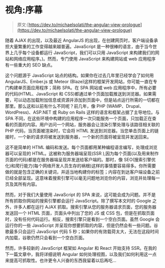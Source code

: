 # 视角:序幕

> 原文:[https://dev.to/michaelsolati/the-angular-view-prologue](https://dev.to/michaelsolati/the-angular-view-prologue)

随着 AJAX 的出现，以及最近 AngularJS 的出现，在创建网页时，客户端设备承担大量繁重的工作变得越来越普遍。JavaScript 是一种很棒的语言，由于当今世界上几乎每个设备都运行 JavaScript，我们可以只用 JavaScript 来构建我们的网站和网络应用程序。)。然而，专门使用 JavaScript 来构建网站或 web 应用程序有一些重大的 SEO 缺点。

这个问题源于 JavaScript 站点的结构。如果你在过去几年里已经学会了如何用 AngularJS、Ember.js 或 Meteor (Blaze)这样的框架开发网站，你可能一直在专门构建单页面应用程序；简称 SPA。在 SPA 网站或 web 应用程序中，所有必要的代码(HTML、JavaScript 和 CSS)都通过单个页面加载推送到浏览器。如果需要，可以动态加载附加信息或资源并添加到页面中，但是站点运行所需的一切都在那里。那么这和以前有什么不同呢？前几年，像 PHP (WAMP、Drupal、WordPress)、ASP.NET 或 Ruby on Rails 这样的语言和框架占据了主导地位。与 SPA 不同，在这些环境中构建的应用程序一次只能服务一个页面，只加载正在查看的页面的内容。用户访问一个网站，服务器会让渲染引擎处理与该路径相关联的 PHP 代码，当页面被渲染时，它会将 HTML 发送到浏览器。当您单击页面上的链接时，一个新的请求将被发送到服务器，一个新的页面将被呈现并发送回来。

这不是简单的 HTML 编码和发送。每个页面都用某种编程语言编写，处理成浏览器可以呈现的 HTML。这被称为服务器端呈现(SSR ),因为每个页面(以及用来制作页面的代码)都是在服务器端呈现并发送给客户端的。那时，像 SEO(搜索引擎优化)和爬行能力(每个网络开发人员生存的祸根)这样的事情要容易得多。你所需要做的就是包含正确的关键词，并适当地构建你的标签；内容在到达客户端设备之前已经全部呈现。这意味着搜索引擎可以毫无问题地浏览你的内容，浏览并处理每一页及其所有内容。

然而，对于我们大量使用 JavaScript 的 SPA 来说，这可能会成为问题。并不是所有抓取你网站的搜索引擎都会运行 JavaScript。除了撰写本文时的 Google 之外，许多人都在运行 AJAX 抓取。搜索引擎从您的服务器请求页面，您的服务器发送回一个 HTML 页面，页面头中列出了您的 JS 或 CSS 包，但是在抓取页面时，没有任何代码运行。相反，搜索引擎只是看到一个空白页面。虽然 Google 会运行你的一些 JavaScript 并呈现你想要抓取的内容，但是仍然会有一些问题。谷歌最多只会运行 JavaScript 代码 5 秒；如果你的有效载荷太大，无法在这段时间内加载，谷歌仍然只会看到一个空白页面。

然而，许多较新的 JavaScript 框架如 Angular 和 React 开始支持 SSR。在我的下一篇文章中，我将详细说明 Angular 如何处理视图，以及我们如何利用这一点来提高可抓取性。也许更令人兴奋的东西我留着以后再吃…